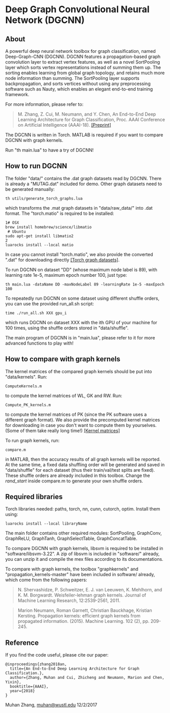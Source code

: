 Deep Graph Convolutional Neural Network (DGCNN)
===============================================

About
-----

A powerful deep neural network toolbox for graph classification, named Deep-Graph-CNN (DGCNN). DGCNN features a propagation-based graph convolution layer to extract vertex features, as well as a novel SortPooling layer which sorts vertex representations instead of summing them up. The sorting enables learning from global graph topology, and retains much more node information than summing. The SortPooling layer supports backpropagation, and sorts vertices without using any preprocessing software such as Nauty, which enables an elegant end-to-end training framework.

For more information, please refer to:
> M. Zhang,  Z. Cui,  M. Neumann,  and Y. Chen,  An End-to-End Deep Learning Architecture for
Graph Classification,  Proc. AAAI Conference on Artificial Intelligence (AAAI-18). [\[Preprint\]](http://www.cse.wustl.edu/~muhan/papers/AAAI_2018_DGCNN.pdf)

The DGCNN is written in Torch. MATLAB is required if you want to compare DGCNN with graph kernels.

Run "th main.lua" to have a try of DGCNN!

How to run DGCNN
----------------

The folder "data/" contains the .dat graph datasets read by DGCNN. There is already a "MUTAG.dat" included for demo. Other graph datasets need to be generated manually:

    th utils/generate_torch_graphs.lua

which transforms the .mat graph datasets in "data/raw_data/" into .dat format. The "torch.matio" is required to be installed:

    1# OSX
    brew install homebrew/science/libmatio
     # Ubuntu
    sudo apt-get install libmatio2
    2
    luarocks install --local matio

In case you cannot install "torch.matio", we also provide the converted ".dat" for downloading directly [\[Torch graph datasets\]](https://drive.google.com/open?id=1vx19a8UTfj7vboafaoRtgIFv-dIqvhxl).

To run DGCNN on dataset "DD" (whose maximum node label is 89), with learning rate 1e-5, maximum epoch number 100, just type:

    th main.lua -dataName DD -maxNodeLabel 89 -learningRate 1e-5 -maxEpoch 100

To repeatedly run DGCNN on some dataset using different shuffle orders, you can use the provided run_all.sh script:

    time ./run_all.sh XXX gpu_i

which runs DGCNN on dataset XXX with the ith GPU of your machine for 100 times, using the shuffle orders stored in "data/shuffle".

The main program of DGCNN is in "main.lua", please refer to it for more advanced functions to play with!

How to compare with graph kernels
---------------------------------

The kernel matrices of the compared graph kernels should be put into "data/kernels". Run: 

    ComputeKernels.m

to compute the kernel matrices of WL, GK and RW. Run:
    
    Compute_PK_kernels.m

to compute the kernel matrices of PK (since the PK software uses a different graph format). We also provide the precomputed kernel matrices for downloading in case you don't want to compute them by yourselves. (Some of them take really long time!) [\[Kernel matrices\]](https://drive.google.com/open?id=1TneR7RJtRioFcceiIaP6njeKppVbeFFC)

To run graph kernels, run: 

    compare.m
    
in MATLAB, then the accuracy results of all graph kernels will be reported. At the same time, a fixed data shuffling order will be generated and saved in "data/shuffle" for each dataset (thus their train/val/test splits are fixed). These shuffle orders are already included in this toolbox. Change the *rand_start* inside compare.m to generate your own shuffle orders.

Required libraries
------------------

Torch libraries needed: paths, torch, nn, cunn, cutorch, optim. Install them using:

    luarocks install --local libraryName

The main folder contains other required modules: SortPooling, GraphConv, GraphReLU, GraphTanh, GraphSelectTable, GraphConcatTable.

To compare DGCNN with graph kernels, libsvm is required to be installed in "software/libsvm-3.22". A zip of libsvm is included in "software/" already, you can unzip it and compile the mex files according to its documentations.

To compare with graph kernels, the toolbox "graphkernels" and "propagation_kernels-master" have been included in software/ already, which come from the following papers:

> N. Shervashidze, P. Schweitzer, E. J. van Leeuwen, K. Mehlhorn, and K. M. Borgwardt.
Weisfeiler-lehman graph kernels. Journal of Machine Learning Research, 12:2539-2561, 2011.

> Marion Neumann, Roman Garnett, Christian Bauckhage, Kristian Kersting.
Propagation kernels: efficient graph kernels from propagated information. (2015). Machine Learning. 102 (2), pp. 209-245. 

Reference
---------

If you find the code useful, please cite our paper:

    @inproceedings{zhang2018an,
      title={An End-to-End Deep Learning Architecture for Graph Classification.},
      author={Zhang, Muhan and Cui, Zhicheng and Neumann, Marion and Chen, Yixin},
      booktitle={AAAI},
      year={2018}
    }

Muhan Zhang, muhan@wustl.edu
12/2/2017
